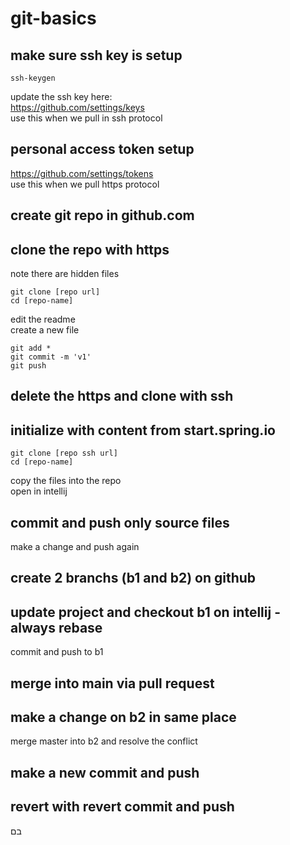 # git-basics


## make sure ssh key is setup
```
ssh-keygen
```
update the ssh key here: <br>
https://github.com/settings/keys <br>
use this when we pull in ssh protocol

## personal access token setup
https://github.com/settings/tokens <br>
use this when we pull https protocol

## create git repo in github.com

## clone the repo with https
note there are hidden files
```
git clone [repo url]
cd [repo-name]
```
edit the readme <br>
create a new file <br>

```
git add *
git commit -m 'v1'
git push
```

## delete the https and clone with ssh


## initialize with content from start.spring.io
```
git clone [repo ssh url]
cd [repo-name]
```
copy the files into the repo <br>
open in intellij

## commit and push only source files
make a change and push again

## create 2 branchs (b1 and b2) on github

## update project and checkout b1 on intellij - always rebase
commit and push to b1 <br>


## merge into main via pull request

## make a change on b2 in same place
merge master into b2 and resolve the conflict

## make a new commit and push

## revert with revert commit and push







בם

